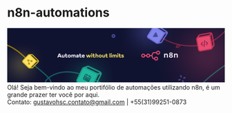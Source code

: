 # n8n-automations
![](./img/n8n.png)
Olá! Seja bem-vindo ao meu portifólio de automações utilizando n8n, é um grande prazer ter você por aqui. <br>
Contato: gustavohsc.contato@gmail.com | +55(31)99251-0873

